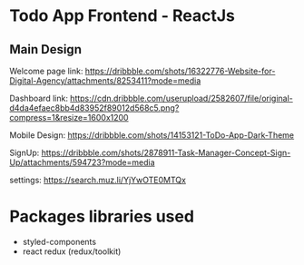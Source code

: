 # Todo App Frontend - ReactJs

## Main Design

Welcome page link: https://dribbble.com/shots/16322776-Website-for-Digital-Agency/attachments/8253411?mode=media

Dashboard link: https://cdn.dribbble.com/userupload/2582607/file/original-d4da4efaec8bb4d83952f89012d568c5.png?compress=1&resize=1600x1200

Mobile Design: https://dribbble.com/shots/14153121-ToDo-App-Dark-Theme

SignUp: https://dribbble.com/shots/2878911-Task-Manager-Concept-Sign-Up/attachments/594723?mode=media

settings: https://search.muz.li/YjYwOTE0MTQx

# Packages libraries used

- styled-components
- react redux (redux/toolkit)
